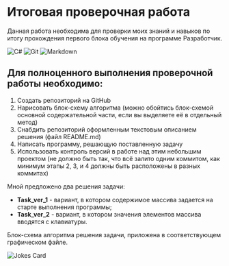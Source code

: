 # Итоговая проверочная работа

Данная работа необходима для проверки моих знаний и навыков по итогу прохождения первого блока обучения на программе Разработчик.

![C#](https://img.shields.io/badge/c%23-%23239120.svg?style=for-the-badge&logo=c-sharp&logoColor=white) 
![Git](https://img.shields.io/badge/git-%23F05033.svg?style=for-the-badge&logo=git&logoColor=white)
![Markdown](https://img.shields.io/badge/markdown-%23000000.svg?style=for-the-badge&logo=markdown&logoColor=white)

## Для полноценного выполнения проверочной работы необходимо:

1. Создать репозиторий на GitHub
2. Нарисовать блок-схему алгоритма (можно обойтись блок-схемой основной содержательной части, если вы выделяете её в отдельный метод)
3. Снабдить репозиторий оформленным текстовым описанием решения (файл README.md)
4. Написать программу, решающую поставленную задачу
5. Использовать контроль версий в работе над этим небольшим проектом (не должно быть так, что всё залито одним коммитом, как минимум этапы 2, 3, и 4 должны быть расположены в разных коммитах)

Мной предложено два решения задачи:
- **Task_ver_1** - вариант, в котором содержимое массива задается на старте выполнения программы;
- **Task_ver_2** - вариант, в котором значения элементов массива вводятся с клавиатуры.

Блок-схема алгоритма решения задачи, приложена в соответствующем графическом файле.


<p style="text-align: center;">

![Jokes Card](https://readme-jokes.vercel.app/api)

</p>